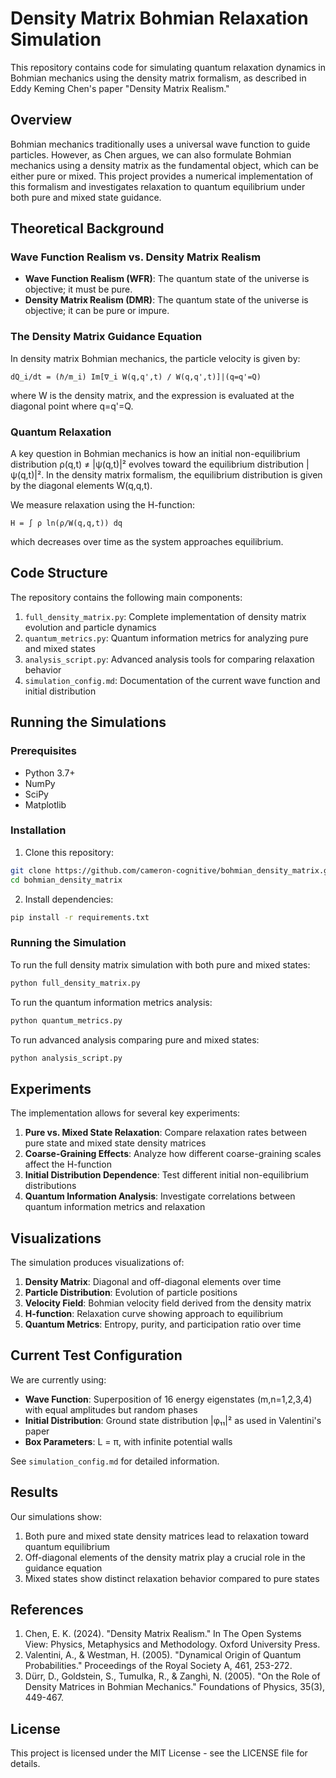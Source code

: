 # Density Matrix Bohmian Relaxation Simulation

This repository contains code for simulating quantum relaxation dynamics in Bohmian mechanics using the density matrix formalism, as described in Eddy Keming Chen's paper "Density Matrix Realism."

## Overview

Bohmian mechanics traditionally uses a universal wave function to guide particles. However, as Chen argues, we can also formulate Bohmian mechanics using a density matrix as the fundamental object, which can be either pure or mixed. This project provides a numerical implementation of this formalism and investigates relaxation to quantum equilibrium under both pure and mixed state guidance.

## Theoretical Background

### Wave Function Realism vs. Density Matrix Realism

- **Wave Function Realism (WFR)**: The quantum state of the universe is objective; it must be pure.
- **Density Matrix Realism (DMR)**: The quantum state of the universe is objective; it can be pure or impure.

### The Density Matrix Guidance Equation

In density matrix Bohmian mechanics, the particle velocity is given by:

```
dQ_i/dt = (ℏ/m_i) Im[∇_i W(q,q',t) / W(q,q',t)]|(q=q'=Q)
```

where W is the density matrix, and the expression is evaluated at the diagonal point where q=q'=Q.

### Quantum Relaxation

A key question in Bohmian mechanics is how an initial non-equilibrium distribution ρ(q,t) ≠ |ψ(q,t)|² evolves toward the equilibrium distribution |ψ(q,t)|². In the density matrix formalism, the equilibrium distribution is given by the diagonal elements W(q,q,t).

We measure relaxation using the H-function:

```
H = ∫ ρ ln(ρ/W(q,q,t)) dq
```

which decreases over time as the system approaches equilibrium.

## Code Structure

The repository contains the following main components:

1. `full_density_matrix.py`: Complete implementation of density matrix evolution and particle dynamics
2. `quantum_metrics.py`: Quantum information metrics for analyzing pure and mixed states
3. `analysis_script.py`: Advanced analysis tools for comparing relaxation behavior
4. `simulation_config.md`: Documentation of the current wave function and initial distribution

## Running the Simulations

### Prerequisites

- Python 3.7+
- NumPy
- SciPy
- Matplotlib

### Installation

1. Clone this repository:
```bash
git clone https://github.com/cameron-cognitive/bohmian_density_matrix.git
cd bohmian_density_matrix
```

2. Install dependencies:
```bash
pip install -r requirements.txt
```

### Running the Simulation

To run the full density matrix simulation with both pure and mixed states:

```bash
python full_density_matrix.py
```

To run the quantum information metrics analysis:

```bash
python quantum_metrics.py
```

To run advanced analysis comparing pure and mixed states:

```bash
python analysis_script.py
```

## Experiments

The implementation allows for several key experiments:

1. **Pure vs. Mixed State Relaxation**: Compare relaxation rates between pure state and mixed state density matrices
2. **Coarse-Graining Effects**: Analyze how different coarse-graining scales affect the H-function
3. **Initial Distribution Dependence**: Test different initial non-equilibrium distributions
4. **Quantum Information Analysis**: Investigate correlations between quantum information metrics and relaxation

## Visualizations

The simulation produces visualizations of:

1. **Density Matrix**: Diagonal and off-diagonal elements over time
2. **Particle Distribution**: Evolution of particle positions
3. **Velocity Field**: Bohmian velocity field derived from the density matrix
4. **H-function**: Relaxation curve showing approach to equilibrium
5. **Quantum Metrics**: Entropy, purity, and participation ratio over time

## Current Test Configuration

We are currently using:

- **Wave Function**: Superposition of 16 energy eigenstates (m,n=1,2,3,4) with equal amplitudes but random phases
- **Initial Distribution**: Ground state distribution |φ₁₁|² as used in Valentini's paper
- **Box Parameters**: L = π, with infinite potential walls

See `simulation_config.md` for detailed information.

## Results

Our simulations show:

1. Both pure and mixed state density matrices lead to relaxation toward quantum equilibrium
2. Off-diagonal elements of the density matrix play a crucial role in the guidance equation
3. Mixed states show distinct relaxation behavior compared to pure states

## References

1. Chen, E. K. (2024). "Density Matrix Realism." In The Open Systems View: Physics, Metaphysics and Methodology. Oxford University Press.
2. Valentini, A., & Westman, H. (2005). "Dynamical Origin of Quantum Probabilities." Proceedings of the Royal Society A, 461, 253-272.
3. Dürr, D., Goldstein, S., Tumulka, R., & Zanghì, N. (2005). "On the Role of Density Matrices in Bohmian Mechanics." Foundations of Physics, 35(3), 449-467.

## License

This project is licensed under the MIT License - see the LICENSE file for details.
